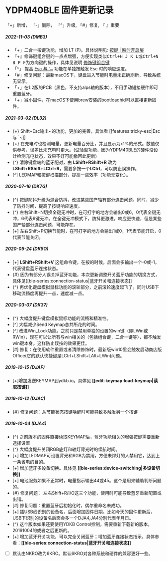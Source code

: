 # YDPM40BLE 固件更新记录

「+」新增， 「-」删除， 「^」升级,  「#」修复,  『 』重要

##### 2022-11-03 (DMB3)
- 「+」二合一按键功能，增加 LT (P)。具体说明见: [按键 | 瞬时开启层](/edit-keymap/layer-tap-key.md)
- 『+』修饰键组合键的一点点增强，方便实现类似<kbd>Ctrl+H J K L</kbd>或<kbd>Ctrl+N B P F</kbd>为方向键的操作，具体见说明 [修饰键组合键](edit-keymap/mods-key.md)
- 「^」 提高 [Esc 与 \`\~](/features/tricky-esc) 功能在单独按触发 Esc 时的响应速度。
- 「#」修复问题：最新macOS下，键盘进入节能时电量未正确刷新，导致系统无显示。
- 「+」在1.2版的PCB（黑色，不支持alps轴的版本），不用手动短接硬件即可重置蓝牙。
- 「+」减小固件，在macOS下使用brew安装的bootloadhid可以直接更新固件。

##### 2021-03-02 (DL32)
  - {+} Shift+Esc输出\~的功能，更加的完善，具体看 [[features:tricky-esc|Esc 与 \`\~]]
  - {+} 在充电时也检测电量，更新电量百分比，并且显示为x1%的形式。数值仅供参考，误差比未充电时更大。(试验型功能，因为YDPM40BLE的硬件没设计检测充电状态，效果不好可能撤回此更新)
  - {^} 清除键盘端的蓝牙配对，由 **LShift+RShift+R** 改为 **LShift+RShift+LCtrl+R**，需要多按一个**LCtrl**，可以防止误操作。
  - [^] LEDMAP和按键扫描部分，提高一些效率（功能无变化）。

##### 2020-07-16 (DK7G)
  - {^} 按键防抖升级为混合防抖，改进某些国产轴有部分连击问题。同时，减少了防抖时间，提高了按键响应速度。
  - {^} 左右Shift+N切换全键无冲时，在可打字的地方会输出0或6，0代表全键无冲，6代表6键无冲。在全键无冲模式下，防抖更激进，响应更快速，但是某些国产轴部分连击问题，可能存在。
  - [+] 左右Shift+P切换节能时，在可打字的地方会输出1或0，1代表节能开启，0代表节能关闭。

##### 2020-05-24 (DK5O)
  - [+] **LShift+RShift+V** 这组命令键，在按的时候，后面会多输出一个-0或-1，代表键盘蓝牙连接状态。
  - {#} 因为有部分人误关掉蓝牙功能，本次更新调整开关蓝牙功能的切换方式，具体见[[ble-series:connection-status|蓝牙开关和连接状态]]
  - {^} 再优化键盘模拟鼠标功能的滚轮部分，之前滚轮速度起飞了。同时USB下移动流畅度再提升一点，速度减一点。

##### 2020-03-07 (DK37)
  - {^} 大幅度提升键盘模拟鼠标功能的流畅和精准性。
  - [^] 大幅减少Send Keymap总共所花的时间。
  - [^] 改进Win_Lock功能。之前只是禁用单独的设置的win键（即LWin或RWin），现在可以让所有与win相关的（包括组合键，二合一键等），都不触发win键本身。这样防止误按的效果更佳。
  - [#] 修复：在使用软件重置或者清除修饰时，最新版win10里会触发启动商店版Office(它的默认快捷键是LCtrl+LShift+LAlt+LWin)问题。

##### 2019-10-15 (DJAF)
  - [+]增加发送KEYMAP到ydkb.io。具体见 __[[edit-keymap:load-keymap|读取按键]]__

##### 2019-10-12 (DJAC)
  - {#} 修复问题：从节能状态按键唤醒时可能导致多触发另一个按键

##### 2019-10-04 (DJA4)
  - {^} 之前版本的固件直接读取KEYMAP后，蓝牙功能相关的增强按键需要重新选择设置
  - {^} 大幅度提升关闭RGB底灯和轴灯背光时的续航时间。
  - [+] 增加LEDMAP可设置背光和RGB为禁用，方便未焊灯的人禁用它，达到上一条省电的目的。
  - [+] 增加蓝牙多设备切换。具体见 __[[ble-series:device-switching|多设备切换]]__
  - [+] 电池服务如果不正常时，电量指示输出44或45。这个是用来辅助判断问题的。
  - {#} 修复问题： 左右Shift+R/I/O这三个功能，使用时可能导致蓝牙重新配置或出错。
  - [#] 修复问题：重置蓝牙后初始化时，偶尔重命名未成功。
  - [+] 插USB线识别的设备名，后面增加固件日期。比如今天的固件更新后，USB下识别的设备名后面会多一个DJA4,JA4分别代表年月日。
  - {^} 这个版本如果还要使用YDKB Control控制，需要重新下载新的版本，20191004的或者之后更新的。
  - [+] 增加蓝牙开关功能，可以完全关闭蓝牙；增加蓝牙连接状态指示。具体参看：__[[ble-series:connection-status|蓝牙开关和连接状态]]__
  - [ ] 默认由NKRO改为6KRO。默认6KRO对各种系统和硬件的兼容更好一些。


